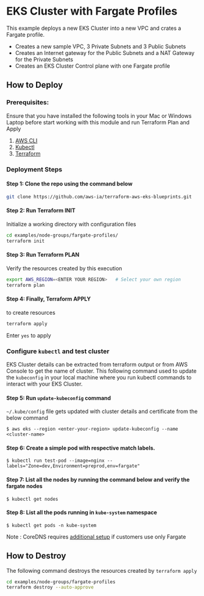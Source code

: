 # EKS Cluster with Fargate Profiles

This example deploys a new EKS Cluster into a new VPC and crates a Fargate profile.

- Creates a new sample VPC, 3 Private Subnets and 3 Public Subnets
- Creates an Internet gateway for the Public Subnets and a NAT Gateway for the Private Subnets
- Creates an EKS Cluster Control plane with one Fargate profile

## How to Deploy

### Prerequisites:

Ensure that you have installed the following tools in your Mac or Windows Laptop before start working with this module and run Terraform Plan and Apply

1. [AWS CLI](https://docs.aws.amazon.com/cli/latest/userguide/install-cliv2.html)
2. [Kubectl](https://Kubernetes.io/docs/tasks/tools/)
3. [Terraform](https://learn.hashicorp.com/tutorials/terraform/install-cli)

### Deployment Steps

#### Step 1: Clone the repo using the command below

```sh
git clone https://github.com/aws-ia/terraform-aws-eks-blueprints.git
```

#### Step 2: Run Terraform INIT

Initialize a working directory with configuration files

```sh
cd examples/node-groups/fargate-profiles/
terraform init
```

#### Step 3: Run Terraform PLAN

Verify the resources created by this execution

```sh
export AWS_REGION=<ENTER YOUR REGION>   # Select your own region
terraform plan
```

#### Step 4: Finally, Terraform APPLY

to create resources

```sh
terraform apply
```

Enter `yes` to apply

### Configure `kubectl` and test cluster

EKS Cluster details can be extracted from terraform output or from AWS Console to get the name of cluster.
This following command used to update the `kubeconfig` in your local machine where you run kubectl commands to interact with your EKS Cluster.

#### Step 5: Run `update-kubeconfig` command

`~/.kube/config` file gets updated with cluster details and certificate from the below command

    $ aws eks --region <enter-your-region> update-kubeconfig --name <cluster-name>

#### Step 6: Create a simple pod with respective match labels.

    $ kubectl run test-pod --image=nginx --labels="Zone=dev,Environment=preprod,env=fargate"

#### Step 7: List all the nodes by running the command below and verify the fargate nodes

    $ kubectl get nodes

#### Step 8: List all the pods running in `kube-system` namespace

    $ kubectl get pods -n kube-system

Note : CoreDNS requires [additional setup](https://docs.aws.amazon.com/eks/latest/userguide/fargate-getting-started.html) if customers use only Fargate

## How to Destroy

The following command destroys the resources created by `terraform apply`

```sh
cd examples/node-groups/fargate-profiles
terraform destroy --auto-approve
```
